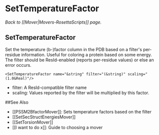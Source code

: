 # SetTemperatureFactor
*Back to [[Mover|Movers-RosettaScripts]] page.*
## SetTemperatureFactor

Set the temperature (b-)factor column in the PDB based on a filter's per-residue information. Useful for coloring a protein based on some energy. The filter should be ResId-enabled (reports per-residue values) or else an error occurs.

```
<SetTemperatureFactor name="&string" filter="(&string)" scaling="(1.0&Real)"/>
```

-   filter: A ResId-compatible filter name
-   scaling: Values reported by the filter will be multiplied by this factor.

##See Also

* [[PSSM2BfactorMover]]: Sets temperature factors based on the filter 
* [[SetSecStructEnergiesMover]]
* [[SetTorsionMover]]
* [[I want to do x]]: Guide to choosing a mover
